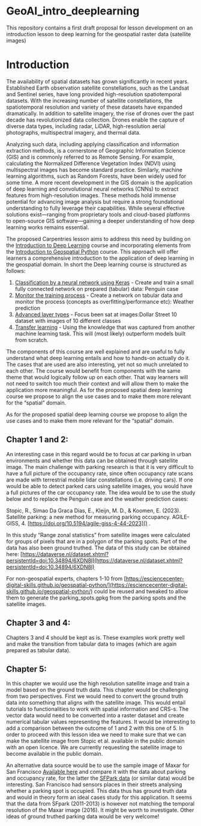 # GeoAI_intro_deeplearning
This repository contains a first draft proposal for lesson development on an introduction lesson to deep learning for the geospatial raster data (satellite images)

# Introduction 
The availability of spatial datasets has grown significantly in recent years. Established Earth observation satellite constellations, such as the Landsat and Sentinel series, have long provided high-resolution spatiotemporal datasets. With the increasing number of satellite constellations, the spatiotemporal resolution and variety of these datasets have expanded dramatically.
In addition to satellite imagery, the rise of drones over the past decade has revolutionized data collection. Drones enable the capture of diverse data types, including radar, LiDAR, high-resolution aerial photographs, multispectral imagery, and thermal data.

Analyzing such data, including applying classification and information extraction methods, is a cornerstone of Geographic Information Science (GIS) and is commonly referred to as Remote Sensing. For example, calculating the Normalized Difference Vegetation Index (NDVI) using multispectral images has become standard practice. Similarly, machine learning algorithms, such as Random Forests, have been widely used for some time.
A more recent development in the GIS domain is the application of deep learning and convolutional neural networks (CNNs) to extract features from high-resolution images. These methods hold immense potential for advancing image analysis but require a strong foundational understanding to fully leverage their capabilities.
While several effective solutions exist—ranging from proprietary tools and cloud-based platforms to open-source GIS software—gaining a deeper understanding of how deep learning works remains essential.

The proposed Carpentries lesson aims to address this need by building on the [Introduction to Deep Learning](https://carpentries-incubator.github.io/deep-learning-intro/) course and incorporating elements from the [Introduction to Geospatial Python](https://esciencecenter-digital-skills.github.io/geospatial-python/) course. This approach will offer learners a comprehensive introduction to the application of deep learning in the geospatial domain.
In short the Deep learning course is structured as follows:

1.	[Classification by a neural network using Keras](https://carpentries-incubator.github.io/deep-learning-intro/2-keras.html) - Create and train a small fully connected network on prepared (tabular) data: Penguin case 
2.	[Monitor the training process](https://carpentries-incubator.github.io/deep-learning-intro/3-monitor-the-model.html) - Create a network on tabular data and monitor the process (concepts as overfitting/performance etc): Weather prediction 
3.	[Advanced layer types](https://carpentries-incubator.github.io/deep-learning-intro/4-advanced-layer-types.html) - Focus been sat at images:Dollar Street 10 dataset with images of 10 different classes
4.	[Transfer learning](https://carpentries-incubator.github.io/deep-learning-intro/5-transfer-learning.html) - Using the knowledge that was captured from another machine learning task. This will (most likely) outperform models built from scratch.
   
The components of this course are well explained and are useful to fully understand what deep learning entails and how to hands-on actually do it. The cases that are used are also interesting, yet not so much unrelated to each other. The course would benefit from components with the same theme that would logically follow up on each other. That way learners will not need to switch too much their context and will allow them to make the application more meaningful. 
As for the proposed spatial deep learning course we propose to align the use cases and to make them more relevant for the “spatial” domain. 

As for the proposed spatial deep learning course we propose to align the use cases and to make them more relevant for the “spatial” domain. 

## Chapter 1 and 2:
An interesting case in this regard would be to focus at car parking in urban environments and whether this data can be obtained through satellite image. The main challenge with parking research is that it is very difficult to have a full picture of the occupancy rate, since often occupancy rate scans are made with terrestrial mobile lidar constellations (i.e. driving cars). If one would be able to detect parked cars using satellite images, you would have a full pictures of the car occupancy rate. 
The idea would be to use the study below and to replace the Penguin case and the weather prediction cases: 

Stopic, R., Simao Da Graca Dias, E., Kleijn, M. D., & Koomen, E. (2023). Satellite parking: a new method for measuring parking occupancy. AGILE-GISS, 4. [https://doi.org/10.5194/agile-giss-4-44-2023]() .

In this study “Range zonal statistics” from satellite images were calculated for groups of pixels that are in a polygon of the parking spots. Part of the data has also been ground truthed.
The data of this study can be obtained here:  [https://dataverse.nl/dataset.xhtml?persistentId=doi:10.34894/6XDN8I](https://dataverse.nl/dataset.xhtml?persistentId=doi:10.34894/6XDN8I) 

For non-geospatial experts, chapters 1-10 from  [https://esciencecenter-digital-skills.github.io/geospatial-python/](https://esciencecenter-digital-skills.github.io/geospatial-python/) could be reused and tweaked to allow them to generate the parking_spots.gpkg from the parking spots and the satellite images. 

## Chapter 3 and 4:

Chapters 3 and 4 should be kept as is. These examples work pretty well and make the transition from tabular data to images (which are again prepared as tabular data). 

## Chapter 5: 

In this chapter we would use the high resolution satellite image and train a model based on the ground truth data. This chapter would be challenging from two perspectives. First we would need to convert the ground truth data into something that aligns with the satellite image. This would entail tutorials to functionalities to work with spatial information and CRS-s. The vector data would need to be converted into a raster dataset and create numerical tabular values representing the features. 
It would be interesting to add a comparison between the outcome of 1 and 2 with this one of 5. In order to proceed with this lesson idea we need to make sure that we can make the satellite image from Stopic et al. available in the public domain with an open licence. We are currently requesting the satellite image to become available in the public domain. 

An alternative data source would be to use the sample image of Maxar for San Francisco [Available here](https://resources.maxar.com/product-samples/analysis-ready-data-san-francisco-california) and compare it with the data about parking and occupancy rate, for the latter the [SFPark data](https://www.sfmta.com/getting-around/drive-park/demand-responsive-pricing/sfpark-evaluation) (or similar data) would be interesting. San Francisco had sensors places in their streets analysing whether a parking spot is occupied. This data thus has ground truth data and would in theory form an ideal cases study for this application. It seems that the data from SFpark (2011-2013) is however not matching the temporal resolution of the Maxar image (2016). It might be worth to investigate. Other ideas of ground truthed parking data would be very welcome!
